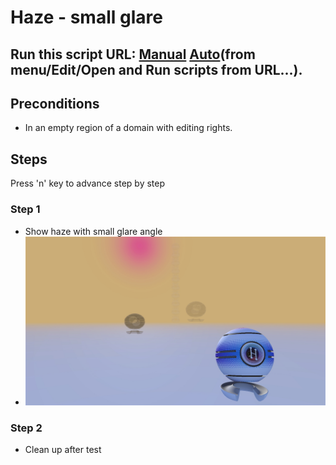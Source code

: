 # Haze - small glare
## Run this script URL: [Manual](./test.js?raw=true)   [Auto](./testAuto.js?raw=true)(from menu/Edit/Open and Run scripts from URL...).

## Preconditions
- In an empty region of a domain with editing rights.

## Steps
Press 'n' key to advance step by step

### Step 1
- Show haze with small glare angle
- ![](./ExpectedImage_00000.png)
### Step 2
- Clean up after test
